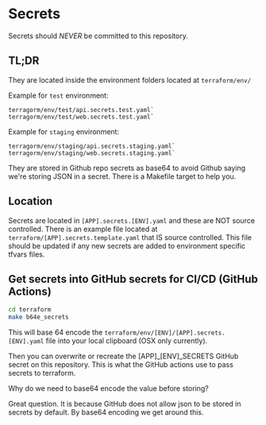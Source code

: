 # Secrets

Secrets should *NEVER* be committed to this repository.

## TL;DR

They are located inside the environment folders located at `terraform/env/`

Example for `test` environment:

    terragorm/env/test/api.secrets.test.yaml`
    terragorm/env/test/web.secrets.test.yaml`

Example for `staging` environment:

    terragorm/env/staging/api.secrets.staging.yaml`
    terragorm/env/staging/web.secrets.staging.yaml`

They are stored in Github repo secrets as base64 to avoid Github saying we're storing JSON in a secret.  There is a Makefile target to help you.

## Location

Secrets are located in `[APP].secrets.[ENV].yaml` and these are NOT source controlled.  There is an example file located at `terraform/[APP].secrets.template.yaml` that IS source controlled.  This file should be updated if any new secrets are added to environment specific tfvars files.

## Get secrets into GitHub secrets for CI/CD (GitHub Actions)

```bash
cd terraform
make b64e_secrets
```

This will base 64 encode the `terraform/env/[ENV]/[APP].secrets.[ENV].yaml` file into your local clipboard (OSX only currently).

Then you can overwrite or recreate the [APP]_[ENV]_SECRETS GitHub secret on this repository.  This is what the GitHub actions use to pass secrets to terraform.

Why do we need to base64 encode the value before storing?

Great question.  It is because GitHub does not allow json to be stored in secrets by default.  By base64 encoding we get around this.
